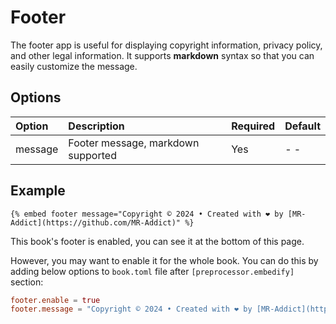 # Footer

The footer app is useful for displaying copyright information, privacy policy, and other legal information. It supports **markdown** syntax so that you can easily customize the message.

## Options

| Option  | Description                        | Required | Default |
| :------ | :--------------------------------- | :------- | :------ |
| message | Footer message, markdown supported | Yes      | - -     |

## Example

<!-- embed ignore begin -->

```text
{% embed footer message="Copyright © 2024 • Created with ❤️ by [MR-Addict](https://github.com/MR-Addict)" %}
```

<!-- embed ignore end -->

This book's footer is enabled, you can see it at the bottom of this page.

However, you may want to enable it for the whole book. You can do this by adding below options to `book.toml` file after `[preprocessor.embedify]` section:

```toml
footer.enable = true
footer.message = "Copyright © 2024 • Created with ❤️ by [MR-Addict](https://github.com/MR-Addict)"
```
